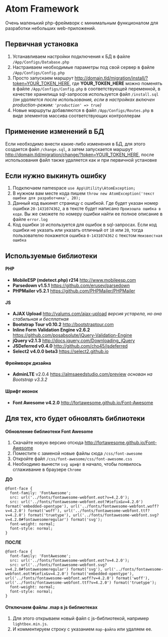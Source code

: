 # Atom Framework

Очень маленький php-фреймворк с минимальным функционалом для разработки небольших web-приложений.

## Первичная установка

1. Устанавливаем настройки подключения к БД в файле `/App/Configs/Database.php`
2. Настраиваем необходимые параметры под свой сервер в файле `/App/Configs/Config.php`
3. Просто запускаем маршрут http://domain.tld/migration/install/?token=YOUR_TOKEN_HERE, где **YOUR_TOKEN_HERE** можно поменять в файле `/App/Configs/Config.php` в соответствующей переменной, в качестве хранилища sql-запросов используется файл `/install.sql` *(он удаляется после использования, если в настройках включен production-режим: `'production' => true`)*
4. Новые маршруты добавляются в файл `/App/Configs/Routes.php` в виде элементов массива соответствующих контроллерам

## Применение изменений в БД

Если необходимо внести какие-либо изменения в БД, для этого создается файл `/change.sql`, а затем запускается маршрут http://domain.tld/migration/change/?token=YOUR_TOKEN_HERE, после использования файл также удаляется как и при первичной установке

## Если нужно выкинуть ошибку

1. Подключаем namespace `use App\Utility\AtomException;`
2. В нужном вам месте кода пишем `throw new AtomException('текст ошибки для разработчика', 20);`
3. Данный код выкинет страницу с ошибкой. Где будет указан номер ошибки `20-1431074362`, а в тексте будет написано `Произошла ошибка в коде`. Вы же сможете по номеру ошибки найти ее полное описание в файле `error.log`
4. Код ошибки `10` используется для ошибок в sql-запросах. Если код ошибки не указать или указать отличный от `10` или `20`, тогда пользователю покажется ошибка `0-1431074362` с текстом `Неизвестная ошибка`

## Используемые библиотеки

#### PHP
- **MobileESP (mdetect.php) r214** http://www.mobileesp.com
- **Parsedown v1.5.1** https://github.com/erusev/parsedown
- **PHPMailer v5.2.1** https://github.com/PHPMailer/PHPMailer

#### JS
- **AJAX Upload** http://valums.com/ajax-upload *версия устарела, но она стабильная и бесплатная*
- **Bootstrap Tour v0.10.2** http://bootstraptour.com
- **Inline Form Validation Engine v2.6.2** https://github.com/posabsolute/jQuery-Validation-Engine
- **jQuery v2.1.3** http://docs.jquery.com/Downloading_jQuery
- **JSDeferred v0.4.0** http://github.com/cho45/jsdeferred
- **Select2 v4.0.0 beta3** https://select2.github.io

#### Фреймворк дизайна
- **AdminLTE** v2.0.4 https://almsaeedstudio.com/preview *основан на Bootstrap v3.3.2*

#### Шрифт иконок
- **Font Awesome v4.2.0** http://fortawesome.github.io/Font-Awesome

## Для тех, кто будет обновлять библиотеки

#### Обновление библиотеки Font Awesome
1. Скачайте новую версию отсюда http://fortawesome.github.io/Font-Awesome
2. Поместите с заменой новые файлы сюда `/css/font-awesome`
3. Откройте файл `/css/font-awesome/css/font-awesome.css`
4. Необходимо вынести `svg шрифт` в начало, чтобы появилось сглаживание в браузере `Chrome`

**ДО**
```
@font-face {
  font-family: 'FontAwesome';
  src: url('../fonts/fontawesome-webfont.eot?v=4.2.0');
  src: url('../fonts/fontawesome-webfont.eot?#iefix&v=4.2.0') format('embedded-opentype'), url('../fonts/fontawesome-webfont.woff?v=4.2.0') format('woff'), url('../fonts/fontawesome-webfont.ttf?v=4.2.0') format('truetype'), url('../fonts/fontawesome-webfont.svg?v=4.2.0#fontawesomeregular') format('svg');
  font-weight: normal;
  font-style: normal;
}
```

**ПОСЛЕ**
```
@font-face {
  font-family: 'FontAwesome';
  src: url('../fonts/fontawesome-webfont.eot?v=4.2.0');
  src: url('../fonts/fontawesome-webfont.svg?v=4.2.0#fontawesomeregular') format('svg'), url('../fonts/fontawesome-webfont.eot?#iefix&v=4.2.0') format('embedded-opentype'), url('../fonts/fontawesome-webfont.woff?v=4.2.0') format('woff'), url('../fonts/fontawesome-webfont.ttf?v=4.2.0') format('truetype');
  font-weight: normal;
  font-style: normal;
}
```

#### Отключаем файлы .map в js библиотеках
1. Для этого открываем новый файл с js-библиотекой, например `lightbox.min.js`.
2. И комментируем строку с указанием `map-файла` или удаляем ее.